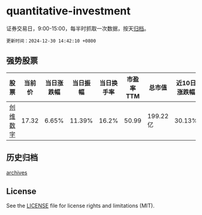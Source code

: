 # quantitative-investment

证券交易日，9:00-15:00，每半时抓取一次数据，按天[归档](archives)。

`更新时间：2024-12-30 14:42:10 +0800`

## 强势股票

|股票|当前价|当日涨跌幅|当日振幅|当日换手率|市盈率TTM|总市值|近10日涨跌幅|
|----|----|----|----|----|----|----|----|
|[创维数字](https://xueqiu.com/S/SZ000810)|17.32|6.65%|11.39%|16.2%|50.99|199.22亿|30.13%|

## 历史归档

[archives](archives)

## License

See the [LICENSE](LICENSE) file for license rights and limitations (MIT).